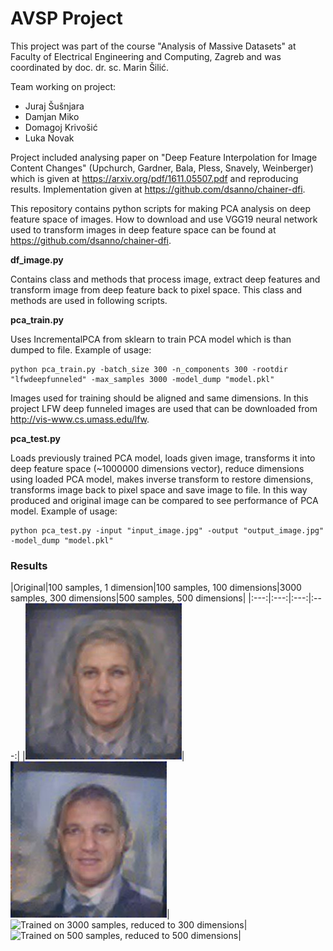 # AVSP Project

This project was part of the course "Analysis of Massive Datasets" at Faculty of Electrical Engineering and Computing, Zagreb and was coordinated by doc. dr. sc. Marin Šilić.

Team working on project:
- Juraj Šušnjara
- Damjan Miko
- Domagoj Krivošić
- Luka Novak

Project included analysing paper on "Deep Feature Interpolation for Image Content Changes" (Upchurch, Gardner, Bala, Pless, Snavely, Weinberger) which is given at https://arxiv.org/pdf/1611.05507.pdf and reproducing results. Implementation given at https://github.com/dsanno/chainer-dfi.

This repository contains python scripts for making PCA analysis on deep feature space of images. How to download and use VGG19 neural network used to transform images in deep feature space can be found at https://github.com/dsanno/chainer-dfi.

**df_image.py**

Contains class and methods that process image, extract deep features and transform image from deep feature back to pixel space. This class and methods are used in following scripts.

**pca_train.py**

Uses IncrementalPCA from sklearn to train PCA model which is than dumped to file. Example of usage:
```
python pca_train.py -batch_size 300 -n_components 300 -rootdir "lfwdeepfunneled" -max_samples 3000 -model_dump "model.pkl"
```

Images used for training should be aligned and same dimensions. In this project LFW deep funneled images are used that can be downloaded from http://vis-www.cs.umass.edu/lfw.

**pca_test.py**

Loads previously trained PCA model, loads given image, transforms it into deep feature space (~1000000 dimensions vector), reduce dimensions using loaded PCA model, makes inverse transform to restore dimensions, transforms image back to pixel space and save image to file. In this way produced and original image can be compared to see performance of PCA model. Example of usage:
```
python pca_test.py -input "input_image.jpg" -output "output_image.jpg" -model_dump "model.pkl"
```

### Results
|Original|100 samples, 1 dimension|100 samples, 100 dimensions|3000 samples, 300 dimensions|500 samples, 500 dimensions|
|:---:|:---:|:---:|:---:|
|![Trained on 100 samples, reduced to 1 dimension](/results/result_100samples_1dim.jpg)|![Trained on 100 samples, reduced to 100 dimensions](/results/result_100samples_100dim.jpg)|![Trained on 3000 samples, reduced to 300 dimensions](/results/result_300samples_300dim_batch.jpg)|![Trained on 500 samples, reduced to 500 dimensions](/results/result_500samples_500dimensions.jpg)|
